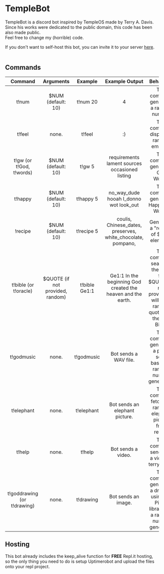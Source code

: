 # TempleBot
TempleBot is a discord bot inspired by TempleOS made by Terry A. Davis. <br>
Since his works were dedicated to the public domain, this code has been also made public. <br>
Feel free to change my (horrible) code. <br>

If you don't want to self-host this bot, you can invite it to your server [here](https://discord.com/api/oauth2/authorize?client_id=1168260312307351584&permissions=100352&scope=bot). <br>
<br>
## Commands
| Command                     | Arguments                        | Example       | Example Output                                               | Behaviour                                                                                                   |
|:---------------------------:|:--------------------------------:|:-------------:|:------------------------------------------------------------:|:-----------------------------------------------------------------------------------------------------------:|
| t!num                       | $NUM (default: 10)               | t!num 20      | 4                                                            | This command generates a random number.                                                                     |
| t!feel                      | none.                            | t!feel        | :)                                                           | This command displays a random emotion.                                                                     |
| t!gw (or t!God, t!words)    | $NUM (default: 10)               | t!gw 5        | requirements lament sources occasioned listing               | This command generates God Words.                                                                           |
| t!happy                     | $NUM (default: 10)               | t!happy 5     | no_way_dude hooah I_donno wot look_out                       | This command generates Happy God Words.                                                                     |
| !recipe                     | $NUM (default: 10)               | t!recipe 5    | coulis, Chinese_dates, preserves, white_chocolate, pompano,  | Generates a "recipe" of $NUM elements.                                                                      |
| t!bible (or t!oracle)       | $QUOTE (if not provided, random) | t!bible Ge1:1 | Ge1:1 In the beginning God created the heaven and the earth. | This command searches the Bible for $QUOTE. If not provided, it will get a random quote from the KJV Bible. |
| t!godmusic                  | none.                            | t!godmusic    | Bot sends a WAV file.                                        | This command generates a piano song based on random number generation.                                      |
| t!elephant                  | none.                            | t!elephant    | Bot sends an elephant picture.                               | This command fetches a random elephant picture from reddit.                                                 |
| t!help                      | none.                            | t!help        | Bot sends a video.                                           | This command sends out a video of terry davis.                                                              |
| t!goddrawing (or t!drawing) | none.                            | t!drawing     | Bot sends an image.                                          | This command generates a drawing using the Pillow library and a random number generator.                    |

## Hosting
This bot already includes the keep_alive function for **FREE** Repl.it hosting, so the only thing you need to do is setup Uptimerobot and upload the files onto your repl project.
